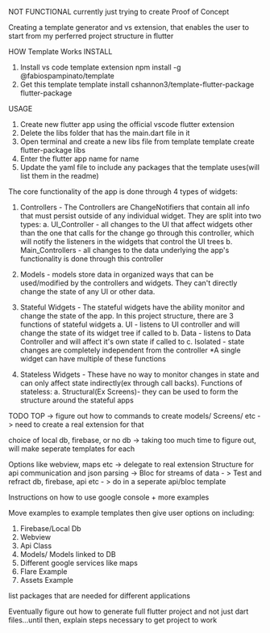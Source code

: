 
NOT FUNCTIONAL
currently just trying to create Proof of Concept

Creating a template generator and vs extension, 
that enables the user to start from my perferred project structure in flutter

HOW Template Works
INSTALL
1. Install vs code template extension
npm install -g @fabiospampinato/template
2. Get this template
template install cshannon3/template-flutter-package flutter-package

USAGE
1. Create new flutter app using the official vscode flutter extension 
2. Delete the libs folder that has the main.dart file in it
3. Open terminal and create a new libs file from template
template create flutter-package libs
4. Enter the flutter app name for name
5. Update the yaml file to include any packages that the template uses(will list them in the readme)



The core functionality of the app is done through 4 types of widgets:

1. Controllers - The Controllers are ChangeNotifiers that contain all info that must persist outside of any individual widget. They are split into two types:
    a. UI_Controller - all changes to the UI that     affect widgets other than the one that calls for the change go through this controller, which will notify the listeners in the widgets that control the UI trees
    b. Main_Controllers - all changes to the data underlying the app's functionality is done through this controller


2. Models - models store data in organized ways that can be used/modified by the controllers and widgets. They can't directly change the state of any UI or other data.

3. Stateful Widgets - The stateful widgets have the ability monitor and change the state of the app. In this project structure, there are 3 functions of stateful widgets
    a. UI - listens to UI controller and will change the state of its widget tree if called to
    b. Data - listens to Data Controller and will affect it's own state if called to
    c. Isolated - state changes are completely independent from the controller
    *A single widget can have multiple of these functions

4. Stateless Widgets - These have no way to monitor changes in state and can only affect state indirectly(ex through call backs). Functions of stateless:
    a. Structural(Ex Screens)- they can be used to form the structure around the stateful apps



TODO
TOP -> figure out how to 
commands to create models/ Screens/ etc -> need to create a real extension for that

choice of local db, firebase, or no db -> taking too much time to figure out, will make seperate templates for each

Options like webview, maps etc -> delegate to real extension
Structure for api communication and json parsing ->
    Bloc for streams of data - > 
        Test and refract db, firebase, api etc - > 
                do in a seperate api/bloc template
                
Instructions on how to use google console + more examples

Move examples to example templates then give user options on including:
1. Firebase/Local Db
2. Webview
3. Api Class
4. Models/ Models linked to DB
5. Different google services like maps
6. Flare Example
7. Assets Example


list packages that are needed for different applications

 Eventually figure out how to generate full flutter project and not just dart files...until then, explain steps necessary to get project to work
 
